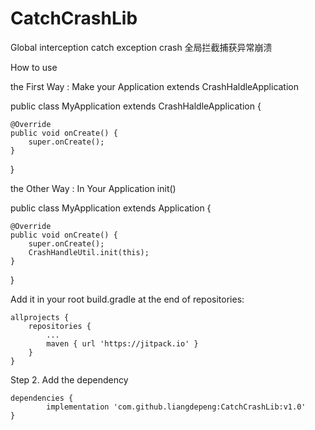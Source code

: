 # CatchCrashLib

Global interception catch exception crash
全局拦截捕获异常崩溃

How to use

the First Way : Make your Application extends CrashHaldleApplication
 
 public class MyApplication extends CrashHaldleApplication {

    @Override
    public void onCreate() {
        super.onCreate();
    }
}

the Other Way : In Your Application init()

public class MyApplication extends Application {

    @Override
    public void onCreate() {
        super.onCreate();
        CrashHandleUtil.init(this);
    }
}


Add it in your root build.gradle at the end of repositories:

	allprojects {
		repositories {
			...
			maven { url 'https://jitpack.io' }
		}
	}
  
Step 2. Add the dependency

	dependencies {
	        implementation 'com.github.liangdepeng:CatchCrashLib:v1.0'
	}

